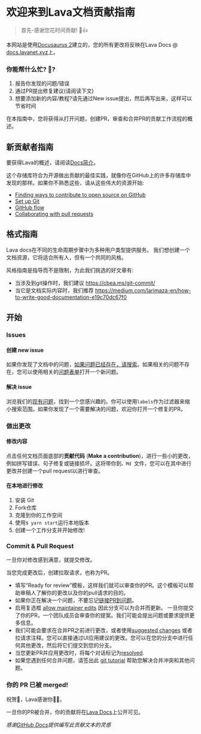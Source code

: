 # 欢迎来到Lava文档贡献指南 <!-- omit in toc -->

> 首先-感谢您花时间贡献! 🌋👍

本网站是使用[Docusaurus 2](https://docusaurus.io/)建立的，您的所有更改将反映在Lava Docs @ [docs.lavanet.xyz](https://docs.lavanet.xyz)上。

### 你能帮什么忙? 💪?
1. 报告你发现的问题/错误
2. 通过PR提出修复建议(请阅读下文)
3. 想要添加新的内容/教程?请先通过New issue提出，然后再写出来，这样可以节省时间

在本指南中，您将获得从打开问题，创建PR，审查和合并PR的贡献工作流程的概述。

## 新贡献者指南

要获得Lava的概述，请阅读[Docs简介](/docs/intro.md)。

这个存储库符合为开源做出贡献的最佳实践，就像你在GitHub上的许多存储库中发现的那样。如果你不熟悉这些，请从这些伟大的资源开始:
- [Finding ways to contribute to open source on GitHub](https://docs.github.com/en/get-started/exploring-projects-on-github/finding-ways-to-contribute-to-open-source-on-github)
- [Set up Git](https://docs.github.com/en/get-started/quickstart/set-up-git)
- [GitHub flow](https://docs.github.com/en/get-started/quickstart/github-flow)
- [Collaborating with pull requests](https://docs.github.com/en/github/collaborating-with-pull-requests)

## 格式指南
Lava docs在不同的生命周期步骤中为多种用户类型提供服务。
我们想创建一个文档资源，它将适合所有人，但有一个共同的风格。

风格指南是指导而不是限制，为此我们挑选的好文章有:
- 当涉及到git操作时，我们建议 https://cbea.ms/git-commit/
- 当它是文档实际内容时，我们推荐 https://medium.com/larimaza-en/how-to-write-good-documentation-e19c70dc67f0

## 开始

### Issues

#### 创建 new issue

如果你发现了文档中的问题，[如果问题已经存在，请搜索](https://docs.github.com/en/github/searching-for-information-on-github/searching-on-github/searching-issues-and-pull-requests#search-by-the-title-body-or-comments)。如果相关的问题不存在，您可以使用相关的[问题表单](https://github.com/lavanet/docs/issues/new/choose)打开一个新问题。

#### 解决 issue

浏览我们的[现有问题](https://github.com/lavanet/docs/issues)，找到一个您感兴趣的。你可以使用`labels`作为过滤器来缩小搜索范围。如果你发现了一个需要解决的问题，欢迎你打开一个修复的PR。

### 做出更改

#### 修改内容

点击任何文档页面底部的**贡献代码** (**Make a contribution**)，进行一些小的更改，例如拼写错误、句子修复或链接损坏。这将带你到`。Md `文件，您可以在其中进行更改并创建一个pull request以进行审查。

#### 在本地进行修改

1. 安装 Git
2. Fork仓库
3. 克隆到你的工作空间
4. 使用`$ yarn start`运行本地版本
5. 创建一个工作分支并开始修改!

### Commit & Pull Request

一旦你对修改感到满意，就提交修改。

当您完成更改后，创建拉取请求，也称为PR。
- 填写“Ready for review”模板，这样我们就可以审查你的PR。这个模板可以帮助审稿人了解你的更改以及你的pull请求的目的。
- 如果你正在解决一个问题，不要忘记[链接PR到问题](https://docs.github.com/en/issues/tracking-your-work-with-issues/linking-a-pull-request-to-an-issue)。
- 启用复选框 [allow maintainer edits](https://docs.github.com/en/github/collaborating-with-issues-and-pull-requests/allowing-changes-to-a-pull-request-branch-created-from-a-fork) 因此分支可以为合并而更新。
一旦你提交了你的PR，一个团队成员会审查你的提案。我们可能会提出问题或要求提供更多信息。
- 我们可能会要求在合并PR之前进行更改，或者使用[suggested changes](https://docs.github.com/en/github/collaborating-with-issues-and-pull-requests/incorporating-feedback-in-your-pull-request) 或者拉请求注释。您可以直接通过UI应用建议的更改。您可以在您的分支中进行任何其他更改，然后将它们提交到您的分支。
- 当您更新PR并应用更改时，将每个对话标记为[resolved](https://docs.github.com/en/github/collaborating-with-issues-and-pull-requests/commenting-on-a-pull-request#resolving-conversations).
- 如果您遇到任何合并问题，请签出此 [git tutorial](https://docs.github.com/en/pull-requests/collaborating-with-pull-requests/addressing-merge-conflicts/resolving-a-merge-conflict-on-github) 帮助您解决合并冲突和其他问题。

### 你的 PR 已被 merged!

祝贺🦸，Lava感谢你🌋🙏。

一旦你的PR被合并，你的贡献将在[Lava Docs](https://docs.lavanet.xyz)上公开可见。

_感谢[GitHub Docs](https://github.com/github/docs)提供编写此贡献文本的灵感_
